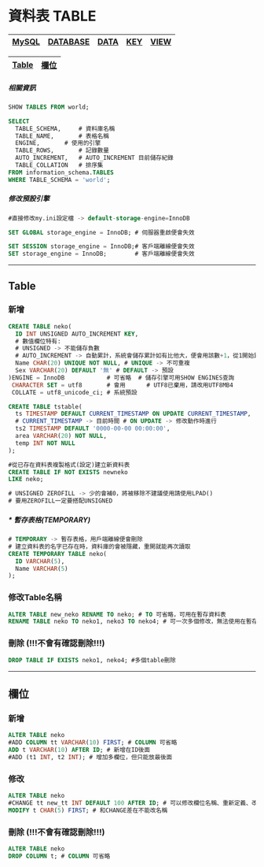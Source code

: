 # 資料表 TABLE 
|[MySQL](.)|[DATABASE](./DATABASE.md)|[DATA](./DATA.md)|[KEY](./KEY.md)|[VIEW](./VIEW.md)|
|-|-|-|-|-|

|[Table](#Table)|[欄位](#欄位)|
|-|-|

##### 相關資訊
```sql
SHOW TABLES FROM world;

SELECT
  TABLE_SCHEMA,		# 資料庫名稱
  TABLE_NAME,		# 表格名稱
  ENGINE,		# 使用的引擎
  TABLE_ROWS,		# 記錄數量
  AUTO_INCREMENT,	# AUTO_INCREMENT 目前儲存紀錄
  TABLE_COLLATION	# 排序集
FROM information_schema.TABLES
WHERE TABLE_SCHEMA = 'world';
```
##### 修改預設引擎
```sql
#直接修改my.ini設定檔 -> default-storage-engine=InnoDB

SET GLOBAL storage_engine = InnoDB; # 伺服器重啟便會失效

SET SESSION storage_engine = InnoDB;# 客戶端離線便會失效
SET storage_engine = InnoDB;        # 客戶端離線便會失效
```
---
## Table
### 新增
```sql
CREATE TABLE neko(
  ID INT UNSIGNED AUTO_INCREMENT KEY,
  # 數值欄位特有: 
  # UNSIGNED -> 不能儲存負數 
  # AUTO_INCREMENT -> 自動累計，系統會儲存累計如有比他大，便會用該數+1，從1開始累計
  Name CHAR(20) UNIQUE NOT NULL, # UNIQUE -> 不可重複
  Sex VARCHAR(20) DEFAULT '無' # DEFAULT -> 預設
)ENGINE = InnoDB 			# 可省略  # 儲存引擎可用SHOW ENGINES查詢
 CHARACTER SET = utf8		# 會用 	  # UTF8已棄用，請改用UTF8MB4
 COLLATE = utf8_unicode_ci;	# 系統預設

CREATE TABLE tstable(
  ts TIMESTAMP DEFAULT CURRENT_TIMESTAMP ON UPDATE CURRENT_TIMESTAMP,
  # CURRENT_TIMESTAMP -> 目前時間 # ON UPDATE -> 修改動作時進行
  ts2 TIMESTAMP DEFAULT '0000-00-00 00:00:00',
  area VARCHAR(20) NOT NULL,
  temp INT NOT NULL
);

#從已存在資料表複製格式(設定)建立新資料表
CREATE TABLE IF NOT EXISTS newneko
LIKE neko; 

# UNSIGNED ZEROFILL -> 少的會補0，將被移除不建議使用請使用LPAD()
# 要用ZEROFILL一定要搭配UNSIGNED
```
##### * 暫存表格(TEMPORARY)
```sql
# TEMPORARY -> 暫存表格，用戶端離線便會刪除
# 建立資料表的名字已存在時，資料庫的會被隱藏，重開就能再次讀取
CREATE TEMPORARY TABLE neko(
  ID VARCHAR(5),	
  Name VARCHAR(5)
);
```
### 修改Table名稱
```sql
ALTER TABLE new_neko RENAME TO neko; # TO 可省略，可用在暫存資料表
RENAME TABLE neko TO neko1, neko3 TO neko4; # 可一次多個修改，無法使用在暫存資料表
```
### 刪除 (!!!不會有確認刪除!!!)
```sql
DROP TABLE IF EXISTS neko1, neko4; #多個table刪除
```
---
## 欄位
### 新增
```sql
ALTER TABLE neko
#ADD COLUMN tt VARCHAR(10) FIRST; # COLUMN 可省略
ADD t VARCHAR(10) AFTER ID; # 新增在ID後面
#ADD (t1 INT, t2 INT); # 增加多欄位，但只能放最後面
```
### 修改
```sql
ALTER TABLE neko
#CHANGE tt new_tt INT DEFAULT 100 AFTER ID; # 可以修改欄位名稱、重新定義、改位置
MODIFY t CHAR(5) FIRST; # 和CHANGE差在不能改名稱
```
### 刪除 (!!!不會有確認刪除!!!)
```sql
ALTER TABLE neko
DROP COLUMN t; # COLUMN 可省略
```